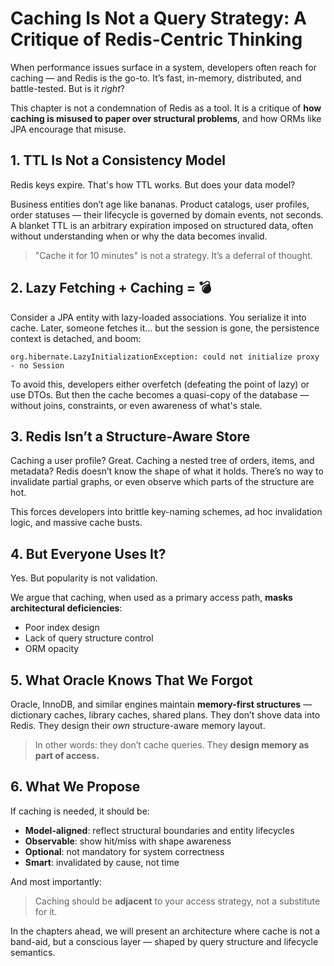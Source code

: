 # Caching Is Not a Query Strategy: A Critique of Redis-Centric Thinking

When performance issues surface in a system, developers often reach for caching — and Redis is the go-to. It’s fast, in-memory, distributed, and battle-tested. But is it *right*?

This chapter is not a condemnation of Redis as a tool. It is a critique of **how caching is misused to paper over structural problems**, and how ORMs like JPA encourage that misuse.

## 1. TTL Is Not a Consistency Model

Redis keys expire. That's how TTL works. But does your data model?

Business entities don’t age like bananas. Product catalogs, user profiles, order statuses — their lifecycle is governed by domain events, not seconds. A blanket TTL is an arbitrary expiration imposed on structured data, often without understanding when or why the data becomes invalid.

> "Cache it for 10 minutes" is not a strategy. It’s a deferral of thought.

## 2. Lazy Fetching + Caching = 💣

Consider a JPA entity with lazy-loaded associations. You serialize it into cache. Later, someone fetches it… but the session is gone, the persistence context is detached, and boom:

```
org.hibernate.LazyInitializationException: could not initialize proxy - no Session
```

To avoid this, developers either overfetch (defeating the point of lazy) or use DTOs. But then the cache becomes a quasi-copy of the database — without joins, constraints, or even awareness of what's stale.

## 3. Redis Isn’t a Structure-Aware Store

Caching a user profile? Great. Caching a nested tree of orders, items, and metadata? Redis doesn’t know the shape of what it holds. There’s no way to invalidate partial graphs, or even observe which parts of the structure are hot.

This forces developers into brittle key-naming schemes, ad hoc invalidation logic, and massive cache busts.

## 4. But Everyone Uses It?

Yes. But popularity is not validation.

We argue that caching, when used as a primary access path, **masks architectural deficiencies**:

- Poor index design
- Lack of query structure control
- ORM opacity

## 5. What Oracle Knows That We Forgot

Oracle, InnoDB, and similar engines maintain **memory-first structures** — dictionary caches, library caches, shared plans. They don’t shove data into Redis. They design their *own* structure-aware memory layout.

> In other words: they don’t cache queries. They **design memory as part of access.**

## 6. What We Propose

If caching is needed, it should be:

- **Model-aligned**: reflect structural boundaries and entity lifecycles
- **Observable**: show hit/miss with shape awareness
- **Optional**: not mandatory for system correctness
- **Smart**: invalidated by cause, not time

And most importantly:

> Caching should be **adjacent** to your access strategy, not a substitute for it.

In the chapters ahead, we will present an architecture where cache is not a band-aid, but a conscious layer — shaped by query structure and lifecycle semantics.

